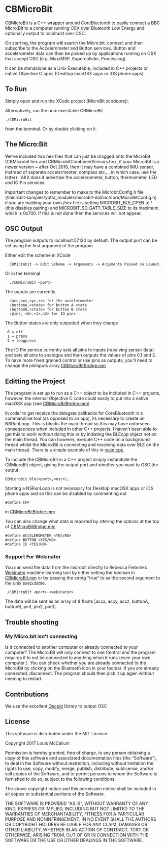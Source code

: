 # CBMicroBit

CBMicroBit is a C++ wrapper around CoreBluetooth to easily connect a BBC Micro:Bit to a computer running OSX over Bluetooth Low Energy and optionally output to localhost over OSC.

On starting, the program will search the Micro:bit, connect and then subscribe to the Accelerometer and Button services. Button and accelerometer data can then be picked up by applications running on OSX that accept OSC (e.g. Max/MSP, Supercollider, Processing).

It can be standalone as a Unix Executable, included in C++ projects or native Objective C apps (Desktop macOSX apps or iOS phone apps).

## To Run

Simply open and run the XCode project (MicroBit.xcodeproj). 

Alternatively, run the unix execitable CBMicroBit 
```
./CBMicroBit
```
from the terminal. Or by double clicking on it.

## The Micro:Bit
We've included two hex files that can just be dragged onto the MicroBit (CBMicrobit.hex and CBMicrobitCombinedSensors.hex, if your Micro:Bit is a newer version ~ after Oct 2018, then it may have a combined IMU sensor, instread of separate accelermeoter, compass etc..., in which case, use the latter) . All it does it advertise the accelerometer, button, thermometer, LED and IO Pin services. 

Important changes to remember to make to the MicrobitConfig.h file (/microbit-samples/yotta_modules/microbit-dal/inc/core/MicroBitConfig.h) if you are building your own /hex file is setting MICROBIT_BLE_OPEN to 1 (this disables pairing) and MICROBIT_SD_GATT_TABLE_SIZE to its maximum, which is  0x700. If this is not done then the services will not appear. 

## OSC Output

The program outputs to localhost:57120 by default. The output port can be set using the first argument of the program

Either edit the scheme in XCode
```
  CBMicrobit -> Edit Scheme -> Arguments -> Arguments Passed on Launch
```

Or in the terminal 
```
  ./CBMicroBit <port>
```
The ouputs are currently 
```
  /acc,<x>,<y>,<z> for the accelerometer
  /buttonA,<state> for button A state
  /buttonB,<state> for button B state
  /pins, <0>,<1>,<2> for IO pins
```

 The Button states are only outputted when they change 

 ```
  0 = off
  1 = press
  2 = longpress
 ```  

The IO Pin service currently sets all pins to inputs (receiving sensor data) and sets all pins to analogue and then outputs the values of pins 0,1 and 2. To have more fined grained control or use pins as outputs, you'll need to change the pinInputs array [CBMicroBitBridge.mm](https://github.com/Louismac/CBMicroBit/blob/master/MicroBit/MicroBit/CBMicroBitBridge.mm)

## Editting the Project

The program is set up to run as a C++ object to be included in C++ projects, however, the internal Objective C code could easily to put into a native macOSX app (see [CBMicroBitBridge.mm](https://github.com/Louismac/CBMicroBit/blob/master/MicroBit/MicroBit/CBMicroBitBridge.mm)). 

In order to get receive the delegate callbacks for CoreBluetooth in a commandline tool (as opposed to an app), its necessary to create an NSRunLoop. This is blocks the main thread so this may have unforseen conseqeunces when included in other C++ projects. I haven't been able to get this to work without doing this or by initiating the BLEcpp object not on the main thread. You can however, execute C++ code on a background thread whilst the Micro:Bit is connecting and receiving data over BLE on the main thread. There is a simple example of this in [main.cpp](https://github.com/Louismac/CBMicroBit/blob/master/MicroBit/MicroBit/main.cpp).

To include the CBMicroBit in a C++ project simply instanitiate the CBMicroBit object, giving the output port and whether you want to OSC the output

```
CBMicroBit ble(<port>,<osc>);
```

Starting a NSRunLoop is not necessary for Desktop macOSX apps or iOS phone apps and so this can be disabled by commenting out

```
#define CPP
```

in [CBMicroBitBridge.mm](https://github.com/Louismac/CBMicroBit/blob/master/MicroBit/MicroBit/CBMicroBitBridge.mm)

You can also change what data is reported by altering the options at the top of [CBMicroBitBridge.mm](https://github.com/Louismac/CBMicroBit/blob/master/MicroBit/MicroBit/CBMicroBitBridge.mm)

```
#define ACCELEROMETER <YES/NO>
#define BUTTON <YES/NO>
#define IO <YES/NO>
```

### Support For Wekinator

You can send the data from the microbit directly to Rebecca Fiebrinks [Wekinator](http://wekinator.org/) machine learning tool by either setting the boolean in [CBMicroBit.mm](https://github.com/Louismac/CBMicroBit/blob/master/MicroBit/MicroBit/CBMicroBit.mm) or by passing the string "true" to as the second argument to the unix executable.

```
./CBMicroBit <port> <wekinator>
```

The data will be sent as an array of 8 floats [accx, accy, accz, buttonA, buttonB, pin1, pin2, pin3].

## Trouble shooting

### My Micro:bit isn't connecting
  Is it connected to another computer or already connected to your computer? The Micro:Bit will only connect to one Central and the program requires it to not be connected to anything when it runs (even your own computer ). You can check whether you are already connected to the Micro:Bit by clicking on the Bluetooth icon in your toolbar. If you are already connected, disconnect. The program should then pick it up again without needing to restart. 

## Contributions

We use the excellent [Oscpkt](http://gruntthepeon.free.fr/oscpkt/) library to output OSC 

## License

This software is distributed under the MIT Licence

Copyright 2017 Louis McCallum

Permission is hereby granted, free of charge, to any person obtaining a copy of this software and associated documentation files (the "Software"), to deal in the Software without restriction, including without limitation the rights to use, copy, modify, merge, publish, distribute, sublicense, and/or sell copies of the Software, and to permit persons to whom the Software is furnished to do so, subject to the following conditions:

The above copyright notice and this permission notice shall be included in all copies or substantial portions of the Software.

THE SOFTWARE IS PROVIDED "AS IS", WITHOUT WARRANTY OF ANY KIND, EXPRESS OR IMPLIED, INCLUDING BUT NOT LIMITED TO THE WARRANTIES OF MERCHANTABILITY, FITNESS FOR A PARTICULAR PURPOSE AND NONINFRINGEMENT. IN NO EVENT SHALL THE AUTHORS OR COPYRIGHT HOLDERS BE LIABLE FOR ANY CLAIM, DAMAGES OR OTHER LIABILITY, WHETHER IN AN ACTION OF CONTRACT, TORT OR OTHERWISE, ARISING FROM, OUT OF OR IN CONNECTION WITH THE SOFTWARE OR THE USE OR OTHER DEALINGS IN THE SOFTWARE.
